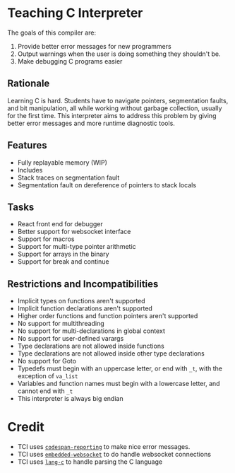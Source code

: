 # Teaching C Interpreter
The goals of this compiler are:

1. Provide better error messages for new programmers
2. Output warnings when the user is doing something they shouldn't be.
3. Make debugging C programs easier

## Rationale
Learning C is hard. Students have to navigate pointers, segmentation faults,
and bit manipulation, all while working without garbage collection, usually
for the first time. This interpreter aims to address this problem by giving
better error messages and more runtime diagnostic tools.

## Features
- Fully replayable memory (WIP)
- Includes
- Stack traces on segmentation fault
- Segmentation fault on dereference of pointers to stack locals

## Tasks
- React front end for debugger
- Better support for websocket interface
- Support for macros
- Support for multi-type pointer arithmetic
- Support for arrays in the binary
- Support for break and continue

## Restrictions and Incompatibilities
- Implicit types on functions aren't supported
- Implicit function declarations aren't supported
- Higher order functions and function pointers aren't supported
- No support for multithreading
- No support for multi-declarations in global context
- No support for user-defined varargs
- Type declarations are not allowed inside functions
- Type declarations are not allowed inside other type declarations
- No support for Goto
- Typedefs must begin with an uppercase letter, or end with `_t`, with the exception of `va_list`
- Variables and function names must begin with a lowercase letter, and cannot end with `_t`
- This interpreter is always big endian


# Credit
- TCI uses [`codespan-reporting`](https://github.com/brendanzab/codespan) to make
  nice error messages.
- TCI uses [`embedded-websocket`](https://github.com/ninjasource/embedded-websocket)
  to do handle websocket connections
- TCI uses [`lang-c`](https://github.com/vickenty/lang-c) to handle parsing the C language


